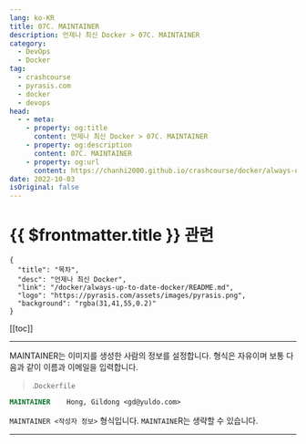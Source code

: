```yaml
---
lang: ko-KR
title: 07C. MAINTAINER
description: 언제나 최신 Docker > 07C. MAINTAINER
category: 
  - DevOps
  - Docker
tag: 
  - crashcourse
  - pyrasis.com
  - docker
  - devops
head:
  - - meta:
    - property: og:title
      content: 언제나 최신 Docker > 07C. MAINTAINER
    - property: og:description
      content: 07C. MAINTAINER
    - property: og:url
      content: https://chanhi2000.github.io/crashcourse/docker/always-up-to-date-docker/07C.html
date: 2022-10-03
isOriginal: false
---
```


# {{ $frontmatter.title }} 관련

```component VPCard
{
  "title": "목차",
  "desc": "언제나 최신 Docker",
  "link": "/docker/always-up-to-date-docker/README.md",
  "logo": "https://pyrasis.com/assets/images/pyrasis.png",
  "background": "rgba(31,41,55,0.2)"
}
```

[[toc]]

---

<SiteInfo
  name="7장 - 3. MAINTAINER"
  desc="언제나 최신 Docker"
  url="https://pyrasis.com/jHLsAlwaysUpToDateDocker/Unit07/03"
  logo="https://pyrasis.com/assets/images/pyrasis.png"
  preview="https://pyrasis.com/assets/images/profile1.png"/>

MAINTAINER는 이미지를 생성한 사람의 정보를 설정합니다. 형식은 자유이며 보통 다음과 같이 이름과 이메일을 입력합니다.

> .<FontIcon icon="fa-brands fa-docker"/>`Dockerfile`

```dockerfile
MAINTAINER    Hong, Gildong <gd@yuldo.com>
```

`MAINTAINER <작성자 정보>` 형식입니다. `MAINTAINE`R는 생략할 수 있습니다.

---
